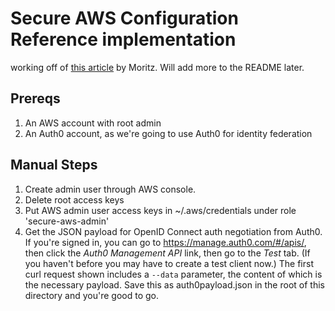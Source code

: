 # Secure AWS Configuration Reference implementation

working off of [this article](https://thoughtworks.jiveon.com/people/mheiber/blog/2016/06/23/using-aws-with-security-as-a-first-class-citizen)
by Moritz. Will add more to the README later.

## Prereqs
1. An AWS account with root admin
2. An Auth0 account, as we're going to use Auth0 for identity federation

## Manual Steps
1. Create admin user through AWS console.
2. Delete root access keys
3. Put AWS admin user access keys in ~/.aws/credentials under role 'secure-aws-admin'
4. Get the JSON payload for OpenID Connect auth negotiation from Auth0. If you're signed in, you can
go to https://manage.auth0.com/#/apis/, then click the _Auth0 Management API_ link, then go to the _Test_ tab.
(If you haven't before you may have to create a test client now.)
The first curl request shown includes a `--data` parameter, the content of which is the necessary payload.
Save this as auth0payload.json in the root of this directory and you're good to go.
